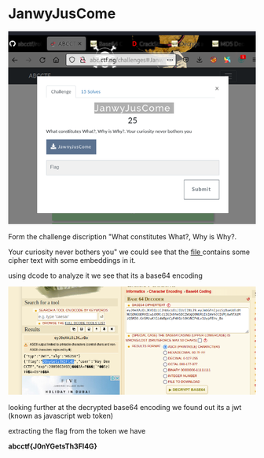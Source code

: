 # JanwyJusCome 

![jj](../files/jj.png)

Form the challenge discription "What constitutes What?, Why is Why?.

Your curiosity never bothers you" we could see that the [file ](https://github.com/hamza34-del/abcctf/blob/main/files/JawnyJusCome) contains some cipher text with some embeddings in it.

using dcode to analyze it we see that its a base64 encoding 

![jj2](../files/jj2.png)


looking further at the decrypted base64 encoding we found out its a jwt (known as javascript web token) 

extracting the flag from the token we have

**abcctf{J0nYGetsTh3Fl4G}**